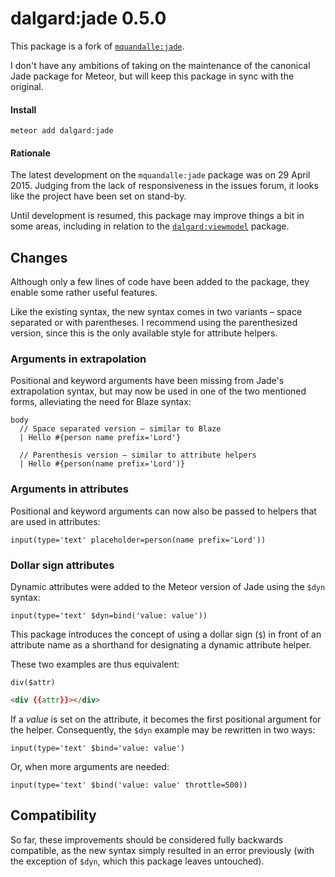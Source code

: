 dalgard:jade 0.5.0
==================

This package is a fork of [`mquandalle:jade`](https://github.com/mquandalle/meteor-jade).

I don't have any ambitions of taking on the maintenance of the canonical Jade package for Meteor, but will keep this package in sync with the original.

#### Install

`meteor add dalgard:jade`

#### Rationale

The latest development on the `mquandalle:jade` package was on 29 April 2015. Judging from the lack of responsiveness in the issues forum, it looks like the project have been set on stand-by.

Until development is resumed, this package may improve things a bit in some areas, including in relation to the [`dalgard:viewmodel`](https://github.com/dalgard/meteor-viewmodel/) package.


## Changes

Although only a few lines of code have been added to the package, they enable some rather useful features.

Like the existing syntax, the new syntax comes in two variants – space separated or with parentheses. I recommend using the parenthesized version, since this is the only available style for attribute helpers.

### Arguments in extrapolation

Positional and keyword arguments have been missing from Jade's extrapolation syntax, but may now be used in one of the two mentioned forms, alleviating the need for Blaze syntax:

```jade
body
  // Space separated version – similar to Blaze
  | Hello #{person name prefix='Lord'}

  // Parenthesis version – similar to attribute helpers
  | Hello #{person(name prefix='Lord')}
```

### Arguments in attributes

Positional and keyword arguments can now also be passed to helpers that are used in attributes:

```jade
input(type='text' placeholder=person(name prefix='Lord'))
```

### Dollar sign attributes

Dynamic attributes were added to the Meteor version of Jade using the `$dyn` syntax:

```jade
input(type='text' $dyn=bind('value: value'))
```

This package introduces the concept of using a dollar sign (`$`) in front of an attribute name as a shorthand for designating a dynamic attribute helper.

These two examples are thus equivalent:

```jade
div($attr)
```

```html
<div {{attr}}></div>
```

If a *value* is set on the attribute, it becomes the first positional argument for the helper. Consequently, the `$dyn` example may be rewritten in two ways:

```jade
input(type='text' $bind='value: value')
```

Or, when more arguments are needed:

```jade
input(type='text' $bind('value: value' throttle=500))
```


## Compatibility

So far, these improvements should be considered fully backwards compatible, as the new syntax simply resulted in an error previously (with the exception of `$dyn`, which this package leaves untouched).